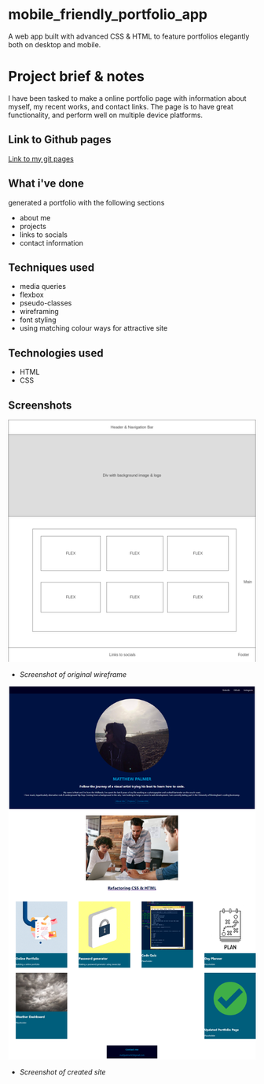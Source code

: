 # mobile_friendly_portfolio_app

A web app built with advanced CSS &amp; HTML to feature portfolios elegantly both on desktop and mobile.

# Project brief & notes

I have been tasked to make a online portfolio page with information about myself, my recent works, and contact links. The page is to have great functionality, and perform well on multiple device platforms.

## Link to Github pages

<a href= "https://tigerbath.github.io/mobile_friendly_portfolio_app">Link to my git pages</a>

## What i've done

generated a portfolio with the following sections

- about me
- projects
- links to socials
- contact information

## Techniques used

- media queries
- flexbox
- pseudo-classes
- wireframing
- font styling
- using matching colour ways for attractive site

## Technologies used

- HTML
- CSS

## Screenshots

<img src="Assets\images\readme-images\Homepage.png"
alt="screenshot of original wireframe">

- _Screenshot of original wireframe_

<img src="Assets\images\readme-images\Matthew Palmer P.png"
alt="screenshot of created website">

- _Screenshot of created site_
